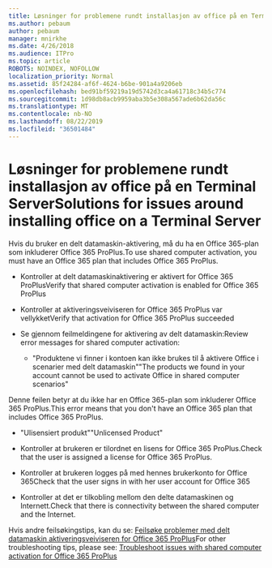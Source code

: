 ```yaml
---
title: Løsninger for problemene rundt installasjon av office på en Terminal Server
ms.author: pebaum
author: pebaum
manager: mnirkhe
ms.date: 4/26/2018
ms.audience: ITPro
ms.topic: article
ROBOTS: NOINDEX, NOFOLLOW
localization_priority: Normal
ms.assetid: 85f24284-af6f-4624-b6be-901a4a9206eb
ms.openlocfilehash: bed91bf59219a19d5742d3ca4a61718c34b5c774
ms.sourcegitcommit: 1d98db8acb9959aba3b5e308a567ade6b62da56c
ms.translationtype: MT
ms.contentlocale: nb-NO
ms.lasthandoff: 08/22/2019
ms.locfileid: "36501484"
---
```

# <a name="solutions-for-issues-around-installing-office-on-a-terminal-server"></a><span data-ttu-id="84840-102">Løsninger for problemene rundt installasjon av office på en Terminal Server</span><span class="sxs-lookup"><span data-stu-id="84840-102">Solutions for issues around installing office on a Terminal Server</span></span>

<span data-ttu-id="84840-103">Hvis du bruker en delt datamaskin-aktivering, må du ha en Office 365-plan som inkluderer Office 365 ProPlus.</span><span class="sxs-lookup"><span data-stu-id="84840-103">To use shared computer activation, you must have an Office 365 plan that includes Office 365 ProPlus.</span></span>
  
- <span data-ttu-id="84840-104">Kontroller at delt datamaskinaktivering er aktivert for Office 365 ProPlus</span><span class="sxs-lookup"><span data-stu-id="84840-104">Verify that shared computer activation is enabled for Office 365 ProPlus</span></span>
    
- <span data-ttu-id="84840-105">Kontroller at aktiveringsveiviseren for Office 365 ProPlus var vellykket</span><span class="sxs-lookup"><span data-stu-id="84840-105">Verify that activation for Office 365 ProPlus succeeded</span></span>
    
- <span data-ttu-id="84840-106">Se gjennom feilmeldingene for aktivering av delt datamaskin:</span><span class="sxs-lookup"><span data-stu-id="84840-106">Review error messages for shared computer activation:</span></span>
    
  - <span data-ttu-id="84840-107">"Produktene vi finner i kontoen kan ikke brukes til å aktivere Office i scenarier med delt datamaskin"</span><span class="sxs-lookup"><span data-stu-id="84840-107">"The products we found in your account cannot be used to activate Office in shared computer scenarios"</span></span>
  
<span data-ttu-id="84840-108">Denne feilen betyr at du ikke har en Office 365-plan som inkluderer Office 365 ProPlus.</span><span class="sxs-lookup"><span data-stu-id="84840-108">This error means that you don't have an Office 365 plan that includes Office 365 ProPlus.</span></span>
    
  - <span data-ttu-id="84840-109">"Ulisensiert produkt"</span><span class="sxs-lookup"><span data-stu-id="84840-109">"Unlicensed Product"</span></span>
    
  - <span data-ttu-id="84840-110">Kontroller at brukeren er tilordnet en lisens for Office 365 ProPlus.</span><span class="sxs-lookup"><span data-stu-id="84840-110">Check that the user is assigned a license for Office 365 ProPlus.</span></span>
    
  - <span data-ttu-id="84840-111">Kontroller at brukeren logges på med hennes brukerkonto for Office 365</span><span class="sxs-lookup"><span data-stu-id="84840-111">Check that the user signs in with her user account for Office 365</span></span>
    
  - <span data-ttu-id="84840-112">Kontroller at det er tilkobling mellom den delte datamaskinen og Internett.</span><span class="sxs-lookup"><span data-stu-id="84840-112">Check that there is connectivity between the shared computer and the Internet.</span></span>
    
<span data-ttu-id="84840-113">Hvis andre feilsøkingstips, kan du se: [Feilsøke problemer med delt datamaskin aktiveringsveiviseren for Office 365 ProPlus](https://docs.microsoft.com/DeployOffice/troubleshoot-issues-with-shared-computer-activation-for-office-365-proplus)</span><span class="sxs-lookup"><span data-stu-id="84840-113">For other troubleshooting tips, please see: [Troubleshoot issues with shared computer activation for Office 365 ProPlus](https://docs.microsoft.com/DeployOffice/troubleshoot-issues-with-shared-computer-activation-for-office-365-proplus)</span></span>
  

